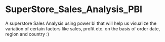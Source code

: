 # SuperStore_Sales_Analysis_PBI
A superstore Sales Analysis using power bi that will help us visualize the variation of certain factors like sales, profit etc. on the basis of order date, region and country :)
